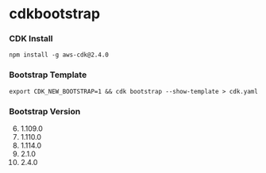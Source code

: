 # cdkbootstrap

### CDK Install

```
npm install -g aws-cdk@2.4.0
```

### Bootstrap Template

```
export CDK_NEW_BOOTSTRAP=1 && cdk bootstrap --show-template > cdk.yaml
```

### Bootstrap Version

6. 1.109.0
7. 1.110.0
8. 1.114.0
9. 2.1.0
10. 2.4.0
